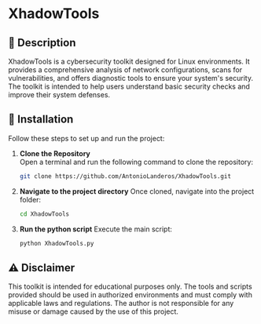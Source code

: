 # XhadowTools

## 📄 Description

XhadowTools is a cybersecurity toolkit designed for Linux environments. It provides a comprehensive analysis of network configurations, scans for vulnerabilities, and offers diagnostic tools to ensure your system's security. The toolkit is intended to help users understand basic security checks and improve their system defenses.

## 🚀 Installation

Follow these steps to set up and run the project:

1. **Clone the Repository**  
   Open a terminal and run the following command to clone the repository:
   ```bash
   git clone https://github.com/AntonioLanderos/XhadowTools.git

2. **Navigate to the project directory**
   Once cloned, navigate into the project folder:
   ```bash
   cd XhadowTools

3. **Run the python script**
    Execute the main script:
    ```bash
    python XhadowTools.py

  ## ⚠️ Disclaimer
  
  This toolkit is intended for educational purposes only. The tools and scripts provided should be used in authorized environments and must comply with applicable laws and regulations. The author is not 
  responsible for any misuse or damage caused by the use of this project.

